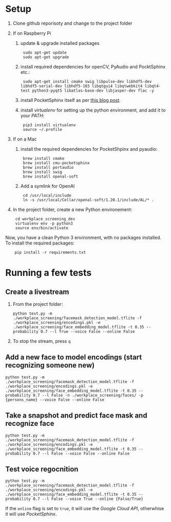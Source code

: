 # Setup

1. Clone github reporisoty and change to the project folder
        
1. If on Raspberry Pi

    1. update & upgrade installed packages

            sudo apt-get update
            sudo apt-get upgrade
        
    1. install required dependencies for openCV, PyAudio and PocktSphinx etc.:
    
            sudo apt-get install cmake swig libpulse-dev libhdf5-dev libhdf5-serial-dev libhdf5-103 libqtgui4 libqtwebkit4 libqt4-test python3-pyqt5 libatlas-base-dev libjasper-dev flac -y

    2. install PocketSphinx itself as per [this blog post](https://howchoo.com/g/ztbhyzfknze/how-to-install-pocketsphinx-on-a-raspberry-pi).
        
    3. install _virtualenv_ for setting up the python environment, and add it to your _PATH_:

            pip3 install virtualenv
            source ~/.profile

1. If on a Mac

    1. install the required dependencies for PocketShpinx and pyaudio:

            brew install cmake
            brew install cmu-pocketsphinx
            brew install portaudio
            brew install swig
            brew install openal-soft
        
    1. Add a symlink for OpenAl

            cd /usr/local/include
            ln -s /usr/local/Cellar/openal-soft/1.20.1/include/AL/* .
        
1. In the project folder, create a new Python environement:

        cd workplace_screening_dev
        virtualenv env -p python3
        source env/bin/activate

Now, you have a clean Python 3 environment, with no packages installed. To install the required packages:

        pip install -r requirements.txt

# Running a few tests

## Create a livestream

1. From the project folder:
    
       python test.py -m ./workplace_screening/facemask_detection_model.tflite -f ./workplace_screening/encodings.pkl -e ./workplace_screening/face_embedding_model.tflite -t 0.35 --probability 0.7 --l True --voice False --online False 

1. To stop the stream, press `q`
  
## Add a new face to model encodings (start recognizing someone new)

    python test.py -m ./workplace_screening/facemask_detection_model.tflite -f ./workplace_screening/encodings.pkl -e ./workplace_screening/face_embedding_model.tflite -t 0.35 --probability 0.7 --l False -n ./workplace_screening/faces/ -p {persons_name} --voice False --online False
   
## Take a snapshot and predict face mask and recognize face

    python test.py -m ./workplace_screening/facemask_detection_model.tflite -f ./workplace_screening/encodings.pkl -e ./workplace_screening/face_embedding_model.tflite -t 0.35 --probability 0.7 --l False --voice False --online False
   
## Test voice regocnition 
        
    python test.py -m ./workplace_screening/facemask_detection_model.tflite -f ./workplace_screening/encodings.pkl -e ./workplace_screening/face_embedding_model.tflite -t 0.35 --probability 0.7 --l False --voice True --online {False/True}

If the `online` flag is set to `true`, it will use the _Google Cloud API_, otherwhise it will use _PocketSphinx_.
